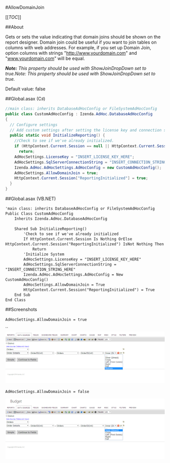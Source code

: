 #AllowDomainJoin

[[_TOC_]]

##About

Gets or sets the value indicating that domain joins should be shown on the report designer. Domain join could be useful if you want to join tables on columns with web addresses. For example, if you set up Domain Join, option columns with strings "http://www.yourdomain.com" and "www.yourdomain.com" will be equal.

_**Note:** This property should be used with ShowJoinDropDown set to true.Note: This property should be used with ShowJoinDropDown set to true._

Default value: false

##Global.asax (C♯)

```csharp
//main class: inherits DatabaseAdHocConfig or FileSystemAdHocConfig
public class CustomAdHocConfig : Izenda.AdHoc.DatabaseAdHocConfig
{
  // Configure settings
  // Add custom settings after setting the license key and connection string by overriding the ConfigureSettings() method
  public static void InitializeReporting() {
    //Check to see if we've already initialized.
    if (HttpContext.Current.Session == null || HttpContext.Current.Session["ReportingInitialized"] != null)
      return;
    AdHocSettings.LicenseKey = "INSERT_LICENSE_KEY_HERE";
    AdHocSettings.SqlServerConnectionString = "INSERT_CONNECTION_STRING_HERE";
    Izenda.AdHoc.AdHocSettings.AdHocConfig = new CustomAdHocConfig();
    AdHocSettings.AllowDomainJoin = true;
    HttpContext.Current.Session["ReportingInitialized"] = true;
  }
}
```

##Global.asax (VB.NET)

```visualbasic
'main class: inherits DatabaseAdHocConfig or FileSystemAdHocConfig
Public Class CustomAdHocConfig
    Inherits Izenda.AdHoc.DatabaseAdHocConfig

    Shared Sub InitializeReporting()
        'Check to see if we've already initialized
        If HttpContext.Current.Session Is Nothing OrElse HttpContext.Current.Session("ReportingInitialized") IsNot Nothing Then
            Return
        'Initialize System
        AdHocSettings.LicenseKey = "INSERT_LICENSE_KEY_HERE"
        AdHocSettings.SqlServerConnectionString = "INSERT_CONNECTION_STRING_HERE"
        Izenda.AdHoc.AdHocSettings.AdHocConfig = New CustomAdHocConfig()
        AdHocSettings.AllowDomainJoin = True
        HttpContext.Current.Session("ReportingInitialized") = True
    End Sub
End Class
```

##Screenshots

``AdHocSettings.AllowDomainJoin = true``

``
![](/API/CodeSamples/AllowDomainJoin/domain_join_true.png)

``AdHocSettings.AllowDomainJoin = false``

![](/API/CodeSamples/AllowDomainJoin/domain_join_false.png)
